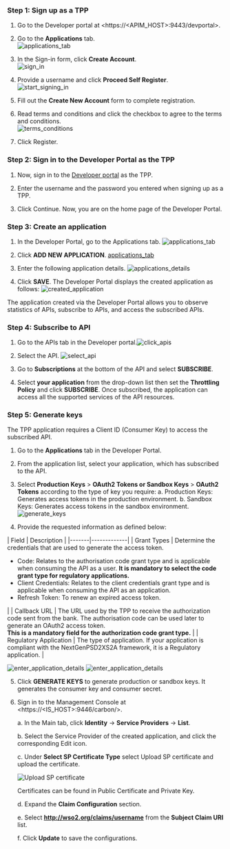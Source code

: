 ### Step 1: Sign up as a TPP

1. Go to the Developer portal at <https://<APIM_HOST>:9443/devportal>.

2. Go to the **Applications** tab. <br/> ![applications_tab](../assets/img/learn/mcr/applications-tab.png)

3. In the Sign-in form, click **Create Account**. <br/> ![sign_in](../assets/img/learn/mcr/sign-in-form.png)

4. Provide a username and click **Proceed Self Register**. <br/> ![start_signing_in](../assets/img/learn/mcr/start-signing-up.png) <br/>

5. Fill out the **Create New Account** form to complete registration.

6. Read terms and conditions and click the checkbox to agree to the terms and conditions. <br/>![terms_conditions](../assets/img/learn/mcr/read-the-policies.png)

7. Click Register.

### Step 2: Sign in to the Developer Portal as the TPP

1. Now, sign in to the [Developer portal](https://<APIM_HOST>:9443/devportal) as the TPP.

2. Enter the username and the password you entered when signing up as a TPP.

3. Click Continue. Now, you are on the home page of the Developer Portal.

### Step 3: Create an application

1. In the Developer Portal, go to the Applications tab. ![applications_tab](../assets/img/learn/mcr/applications-tab.png)

2. Click **ADD NEW APPLICATION**. [applications_tab](../assets/img/learn/mcr/create-new-application.png)  

3. Enter the following application details.  ![applications_details](../assets/img/learn/mcr/enter-application-details.png)

4. Click **SAVE**. The Developer Portal displays the created application as follows: ![created_application](../assets/img/learn/mcr/created-application.png)

 
The application created via the Developer Portal allows you to observe statistics of APIs, subscribe to APIs, and access the subscribed APIs.

### Step 4: Subscribe to API

1. Go to the APIs tab in the Developer portal.![click_apis](../assets/img/learn/mcr/click-apis.png)

2. Select the API. ![select_api](../assets/img/learn/mcr/select-api.png)

3. Go to **Subscriptions** at the bottom of the API and select **SUBSCRIBE**.

4. Select **your application** from the drop-down list then set the **Throttling Policy** and click **SUBSCRIBE**. Once subscribed, the application can access all the supported services of the API resources.

### Step 5: Generate keys

The TPP application requires a Client ID (Consumer Key) to access the subscribed API.

1. Go to the **Applications** tab in the Developer Portal.

2. From the application list, select your application, which has subscribed to the API.

3. Select **Production Keys** > **OAuth2 Tokens or Sandbox Keys** > **OAuth2 Tokens** according to the type of key you require:
    a. Production Keys: Generates access tokens in the production environment.
    b. Sandbox Keys: Generates access tokens in the sandbox environment. 
     ![generate_keys](../assets/img/learn/mcr/generate-keys.png)

4. Provide the requested information as defined below:

 | Field | Description |
       |-------|-------------|
       | Grant Types | Determine the credentials that are used to generate the access token. <ul> <li> Code: Relates to the authorisation code grant type and is applicable when consuming the API as a user. **It is mandatory to select the code grant type for regulatory applications.** </li> <li> Client Credentials: Relates to the client credentials grant type and is applicable when consuming the API as an application. </li> <li> Refresh Token: To renew an expired access token. </li> </ul> |
       | Callback URL | The URL used by the TPP to receive the authorization code sent from the bank. The authorisation code can be used later to generate an OAuth2 access token. <br/> **This is a mandatory field for the authorization code grant type.** |
       | Regulatory Application | The type of application. If your application is compliant with the NextGenPSD2XS2A framework, it is a Regulatory application. |

![enter_application_details](../assets/img/learn/mcr/enter-application-details-1.png)
![enter_application_details](../assets/img/learn/mcr/enter-application-details-2.png)

5. Click **GENERATE KEYS** to generate production or sandbox keys. It generates the consumer key and consumer secret.

6. Sign in to the Management Console at <https://<IS_HOST>:9446/carbon/>.

    a. In the Main tab, click **Identity** -> **Service Providers** -> **List**.

    b. Select the Service Provider of the created application, and click the corresponding Edit icon.

    c. Under **Select SP Certificate Type** select Upload SP certificate and upload the certificate.
    
    ![Upload SP certificate](../assets/img/learn/mcr/upload-sp-certificate.png)

    Certificates can be found in Public Certificate and Private Key.

    d. Expand the **Claim Configuration** section.

    e. Select **http://wso2.org/claims/username** from the **Subject Claim URI** list.

    f. Click **Update** to save the configurations.


